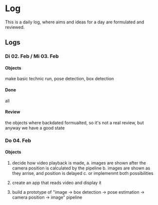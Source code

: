 # Log

This is a daily log, where aims and ideas for a day are formulated and reviewed.


## Logs



### Di 02. Feb / Mi 03. Feb

#### Objects
make basic technic run, pose detection, box detection

#### Done 
all

#### Review 
the objects where backdated formualted, so it's not a real review, but anyway we have a good state



### Do 04. Feb

#### Objects
1. decide how video playback is made,
    a. images are shown after the camera position is calculated by the pipeline
    b. images are shown as they arrise, and position is delayed
    c. or implemenmt both possibilities

2. create an app that reads video and display it

3. build a prototype of "image -> box detection -> pose estimation -> camera position -> image" pipeline
